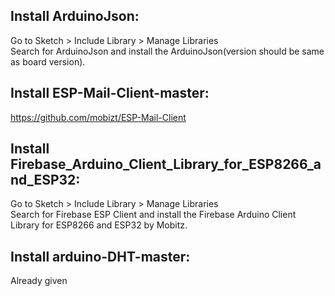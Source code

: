 ## **Install ArduinoJson**:<br/>
Go to Sketch > Include Library > Manage Libraries<br/>
Search for ArduinoJson and install the ArduinoJson(version should be same as board version).<br/>
## **Install ESP-Mail-Client-master**:<br/>
https://github.com/mobizt/ESP-Mail-Client<br/>
## **Install Firebase_Arduino_Client_Library_for_ESP8266_and_ESP32**: <br/>
Go to Sketch > Include Library > Manage Libraries<br/>
Search for Firebase ESP Client and install the Firebase Arduino Client Library for ESP8266 and ESP32 by Mobitz.<br/>
## **Install arduino-DHT-master**:<br/>
Already given
